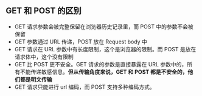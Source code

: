 ## GET 和 POST 的区别

- GET 请求参数会被完整保留在浏览器历史记录里，而 POST 中的参数不会被保留
- GET 参数通过 URL 传递，POST 放在 Request body 中
- GET 请求在 URL 参数中有长度限制，这个是浏览器的限制。而 POST 是放在请求体中，这个没有限制
- GET 比 POST 更不安全。GET 请求的参数是直接暴露在 URL 参数中的，所有不能传递敏感信息。**但从传输角度来说，GET 和 POST 都是不安全的，他们都是明文传输**
- GET 请求只能进行 url 编码，而 POST 支持多种编码方式。
